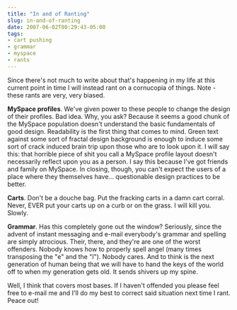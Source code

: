 ```yaml
---
title: "In and of Ranting"
slug: in-and-of-ranting
date: 2007-06-02T00:29:43-05:00
tags:
- cart pushing
- grammar
- myspace
- rants
---
```

Since there's not much to write about that's happening in my life at this current point in time I will instead rant on a cornucopia of things. Note - these rants are very, very biased.

**MySpace profiles**. We've given power to these people to change the design of their profiles. Bad idea. Why, you ask? Because it seems a good chunk of the MySpace population doesn't understand the basic fundamentals of good design. Readability is the first thing that comes to mind. Green text against some sort of fractal design background is enough to induce some sort of crack induced brain trip upon those who are to look upon it. I will say this: that horrible piece of shit you call a MySpace profile layout doesn't necessarily reflect upon you as a person. I say this because I've got friends and family on MySpace. In closing, though, you can't expect the users of a place where they themselves have... questionable design practices to be better.

**Carts**. Don't be a douche bag. Put the fracking carts in a damn cart corral. Never, EVER put your carts up on a curb or on the grass. I will kill you. Slowly.

**Grammar**. Has this completely gone out the window? Seriously, since the advent of instant messaging and e-mail everybody's grammar and spelling are simply atrocious. Their, there, and they're are one of the worst offenders. Nobody knows how to properly spell angel (many times transposing the "e" and the "l"). Nobody cares. And to think is the next generation of human being that we will have to hand the keys of the world off to when my generation gets old. It sends shivers up my spine.

Well, I think that covers most bases. If I haven't offended you please feel free to e-mail me and I'll do my best to correct said situation next time I rant. Peace out!
